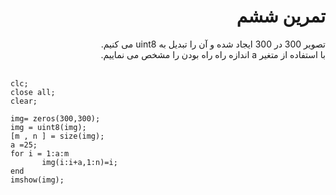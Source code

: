 <div dir = "rtl">
    <h1> تمرین ششم </h1>
</div>

<div dir="rtl">
 تصویر 300 در 300 ایجاد شده  و آن را تبدیل به uint8 می کنیم. </br>
با استفاده از متغیر a اندازه راه راه بودن را مشخص می نماییم.</br>

</br>

</div>


````
clc;
close all;
clear;

img= zeros(300,300);
img = uint8(img);
[m , n ] = size(img);
a =25;
for i = 1:a:m
       img(i:i+a,1:n)=i;
end
imshow(img);
````
